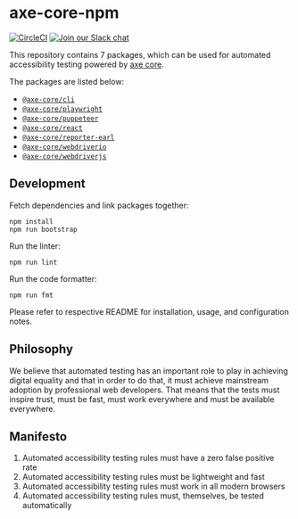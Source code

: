 # axe-core-npm

[![CircleCI](https://circleci.com/gh/dequelabs/axe-core-npm.svg?style=svg&circle-token=5bd96056d8ab9f52737de9b5d7cc614decbb9819)](https://circleci.com/gh/dequelabs/axe-core-npm)
[![Join our Slack chat](https://img.shields.io/badge/slack-chat-purple.svg?logo=slack)](https://accessibility.deque.com/axe-community)

This repository contains 7 packages, which can be used for automated accessibility testing powered by [axe core][axe-core].


The packages are listed below:

- [`@axe-core/cli`](./packages/cli/README.md)
- [`@axe-core/playwright`](./packages/playwright/README.md)
- [`@axe-core/puppeteer`](./packages/puppeteer/README.md)
- [`@axe-core/react`](./packages/react/README.md)
- [`@axe-core/reporter-earl`](./packages/reporter-earl/README.md)
- [`@axe-core/webdriverio`](./packages/webdriverio/README.md)
- [`@axe-core/webdriverjs`](./packages/webdriverjs/README.md)

## Development

Fetch dependencies and link packages together:

```console
npm install
npm run bootstrap
```

Run the linter:

```console
npm run lint
```

Run the code formatter:

```console
npm run fmt
```

Please refer to respective README for installation, usage, and configuration notes.

## Philosophy

We believe that automated testing has an important role to play in achieving digital equality and that in order to do that, it must achieve mainstream adoption by professional web developers. That means that the tests must inspire trust, must be fast, must work everywhere and must be available everywhere.

## Manifesto

1. Automated accessibility testing rules must have a zero false positive rate
2. Automated accessibility testing rules must be lightweight and fast
3. Automated accessibility testing rules must work in all modern browsers
4. Automated accessibility testing rules must, themselves, be tested automatically

[axe-core]: https://github.com/dequelabs/axe-core
